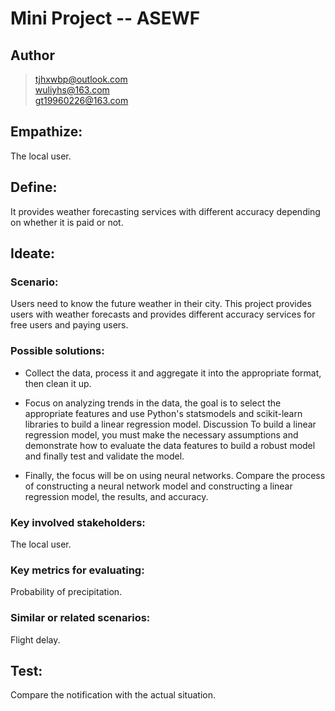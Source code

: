 # Mini Project -- ASEWF
## Author
> <tjhxwbp@outlook.com>  
<wuliyhs@163.com>  
<gt19960226@163.com>

## Empathize: 
The local user.
## Define: 
It provides weather forecasting services with different accuracy depending on whether it is paid or not.
## Ideate:  
### Scenario:
Users need to know the future weather in their city. This project provides users with weather forecasts and provides different accuracy services for free users and paying users.  
### Possible solutions: 
* Collect the data, process it and aggregate it into the appropriate format, then clean it up.

* Focus on analyzing trends in the data, the goal is to select the appropriate features and use Python's statsmodels and scikit-learn libraries to build a linear regression model. Discussion To build a linear regression model, you must make the necessary assumptions and demonstrate how to evaluate the data features to build a robust model and finally test and validate the model.

* Finally, the focus will be on using neural networks. Compare the process of constructing a neural network model and constructing a linear regression model, the results, and accuracy. 
### Key involved stakeholders:
The local user.   
### Key metrics for evaluating: 
Probability of precipitation.  
### Similar or related scenarios: 
Flight delay.
## Test:
Compare the notification with the actual situation.
